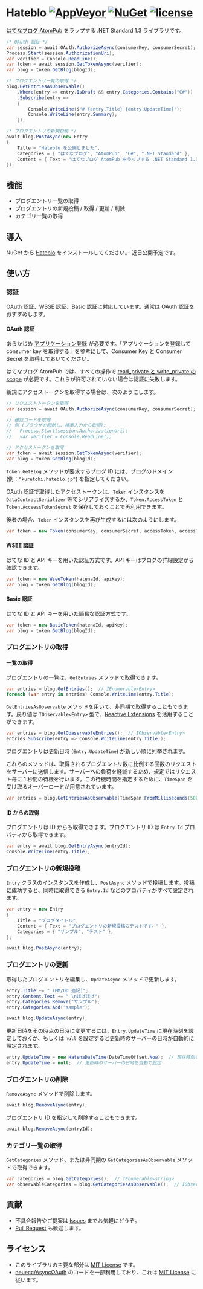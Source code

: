 # Hateblo [![AppVeyor](https://img.shields.io/appveyor/ci/kuretchi/Hateblo.svg?style=flat-square&logo=appveyor)](https://ci.appveyor.com/project/kuretchi/hateblo) [![NuGet](https://img.shields.io/nuget/v/Hateblo.svg?style=flat-square)](https://www.nuget.org/packages/Hateblo) [![license](https://img.shields.io/github/license/kuretchi/Hateblo.svg?style=flat-square)](https://github.com/kuretchi/Hateblo/blob/master/LICENSE.txt)

[はてなブログ AtomPub](http://developer.hatena.ne.jp/ja/documents/blog/apis/atom) をラップする .NET Standard 1.3 ライブラリです。

```csharp
/* OAuth 認証 */
var session = await OAuth.AuthorizeAsync(consumerKey, consumerSecret);  // アプリケーションの認証
Process.Start(session.AuthorizationUri);                                // ブラウザで認証ページを開く
var verifier = Console.ReadLine();                                      // 確認コードをコンソールから入力
var token = await session.GetTokenAsync(verifier);                      // 確認コードからアクセストークンを取得
var blog = token.GetBlog(blogId);                                       // ブログ ID で操作対象のブログを指定

/* ブログエントリ一覧の取得 */
blog.GetEntriesAsObservable()                                           // IObservable<Entry>
    .Where(entry => entry.IsDraft && entry.Categories.Contains("C#"))   // カテゴリに C# が含まれている下書き
    .Subscribe(entry =>
    {
        Console.WriteLine($"# {entry.Title} {entry.UpdateTime}");
        Console.WriteLine(entry.Summary);                               // タイトルと更新日時、要約をコンソールに出力
    });

/* ブログエントリの新規投稿 */
await blog.PostAsync(new Entry
{
    Title = "Hateblo を公開しました",
    Categories = { "はてなブログ", "AtomPub", "C#", ".NET Standard" },
    Content = { Text = "はてなブログ AtomPub をラップする .NET Standard 1.3 ライブラリです。" },
});
```

## 機能

- ブログエントリ一覧の取得
- ブログエントリの新規投稿 / 取得 / 更新 / 削除
- カテゴリ一覧の取得

## 導入

~~NuGet から [Hateblo](https://www.nuget.org/packages/Hateblo) をインストールしてください。~~ 近日公開予定です。

## 使い方

### 認証

OAuth 認証、WSSE 認証、Basic 認証に対応しています。通常は OAuth 認証をおすすめします。

#### OAuth 認証

あらかじめ [アプリケーション登録](http://developer.hatena.ne.jp/ja/documents/auth/apis/oauth/consumer) が必要です。「アプリケーションを登録して consumer key を取得する」を参考にして、Consumer Key と Consumer Secret を取得しておいてください。

はてなブログ AtomPub では、すべての操作で [read\_private と write\_private の scope](http://developer.hatena.ne.jp/ja/documents/auth/apis/oauth/scopes#read_private) が必要です。これらが許可されていない場合は認証に失敗します。

新規にアクセストークンを取得する場合は、次のようにします。

```csharp
// リクエストトークンを取得
var session = await OAuth.AuthorizeAsync(consumerKey, consumerSecret);

// 確認コードを取得
// 例 (ブラウザを起動し、標準入力から取得):
//   Process.Start(session.AuthorizationUri);
//   var verifier = Console.ReadLine();

// アクセストークンを取得
var token = await session.GetTokenAsync(verifier);
var blog = token.GetBlog(blogId);
```

`Token.GetBlog` メソッドが要求するブログ ID には、ブログのドメイン (例：`"kuretchi.hateblo.jp"`) を指定してください。

OAuth 認証で取得したアクセストークンは、`Token` インスタンスを `DataContractSerializer` 等でシリアライズするか、`Token.AccessToken` と `Token.AcceessTokenSecret` を保存しておくことで再利用できます。

後者の場合、`Token` インスタンスを再び生成するには次のようにします。

```csharp
var token = new Token(consumerKey, consumerSecret, accessToken, accessTokenSecret);
```

#### WSEE 認証

はてな ID と API キーを用いた認証方式です。API キーはブログの詳細設定から確認できます。

```csharp
var token = new WseeToken(hatenaId, apiKey);
var blog = token.GetBlog(blogId);
```

#### Basic 認証

はてな ID と API キーを用いた簡易な認証方式です。

```csharp
var token = new BasicToken(hatenaId, apiKey);
var blog = token.GetBlog(blogId);
```

### ブログエントリの取得

#### 一覧の取得

ブログエントリの一覧は、`GetEntries` メソッドで取得できます。

```csharp
var entries = blog.GetEntries();  // IEnumerable<Entry>
foreach (var entry in entries) Console.WriteLine(entry.Title);
```

`GetEntriesAsObservable` メソッドを用いて、非同期で取得することもできます。戻り値は `IObservable<Entry>` 型で、[Reactive Extensions](https://github.com/Reactive-Extensions/Rx.NET) を活用することができます。

```csharp
var entries = blog.GetObaservableEntries();  // IObservable<Entry>
entries.Subscribe(entry => Console.WriteLine(entry.Title));
```

ブログエントリは更新日時 (`Entry.UpdateTime`) が新しい順に列挙されます。

これらのメソッドは、取得されるブログエントリ数に比例する回数のリクエストをサーバーに送信します。サーバーへの負荷を軽減するため、規定ではリクエスト毎に 1 秒間の待機を行います。この待機時間を指定するために、`TimeSpan` を受け取るオーバーロードが用意されています。

```csharp
var entries = blog.GetEntriesAsObservable(TimeSpan.FromMilliseconds(500));  // リクエスト毎に 500 ms の間隔を空ける
```

#### ID からの取得

ブログエントリは ID からも取得できます。ブログエントリ ID は `Entry.Id` プロパティから取得できます。

```csharp
var entry = await blog.GetEntryAsync(entryId);
Console.WriteLine(entry.Title);
```

### ブログエントリの新規投稿

`Entry` クラスのインスタンスを作成し、`PostAsync` メソッドで投稿します。投稿に成功すると、同時に取得できる `Entry.Id` などのプロパティがすべて設定されます。

```csharp
var entry = new Entry
{
    Title = "ブログタイトル",
    Content = { Text = "ブログエントリの新規投稿のテストです。" },
    Categories = { "サンプル", "テスト" },
};

await blog.PostAsync(entry);
```

### ブログエントリの更新

取得したブログエントリを編集し、`UpdateAsync` メソッドで更新します。

```csharp
entry.Title += " (MM/DD 追記)";
entry.Content.Text += " \nほげほげ";
entry.Categories.Remove("サンプル");
entry.Categories.Add("sample");

await blog.UpdateAsync(entry);
```

更新日時をその時点の日時に変更するには、`Entry.UpdateTime` に現在時刻を設定しておくか、もしくは `null` を設定すると更新時のサーバーの日時が自動的に設定されます。

```csharp
entry.UpdateTime = new HatenaDateTime(DateTimeOffset.Now);  // 現在時刻を設定
entry.UpdateTime = null;  // 更新時のサーバーの日時を自動で設定
```

### ブログエントリの削除

`RemoveAsync` メソッドで削除します。

```csharp
await blog.RemoveAsync(entry);
```

ブログエントリ ID を指定して削除することもできます。

```csharp
await blog.RemoveAsync(entryId);
```

### カテゴリ一覧の取得

`GetCategories` メソッド、または非同期の `GetCategoriesAsObservable` メソッドで取得できます。

```csharp
var categories = blog.GetCategories();  // IEnumerable<string>
var observableCategories = blog.GetCategoriesAsObservable();  // IObservable<string>
```

## 貢献

- 不具合報告やご提案は [Issues](https://github.com/kuretchi/Hateblo/issues) までお気軽にどうぞ。
- [Pull Request](https://github.com/kuretchi/Hateblo/pulls) も歓迎します。

## ライセンス

- このライブラリの主要な部分は [MIT License](https://github.com/kuretchi/Hateblo/blob/master/LICENSE.txt) です。
- [neuecc/AsyncOAuth](https://github.com/neuecc/AsyncOAuth) のコードを一部利用しており、これは [MIT License](https://opensource.org/licenses/MIT) に従います。
